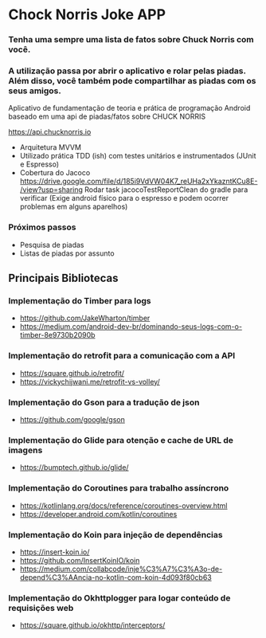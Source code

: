 # Chock Norris Joke APP

### Tenha uma sempre uma lista de fatos sobre Chuck Norris com você.
### A utilização passa por abrir o aplicativo e rolar pelas piadas. Além disso, você também pode compartilhar as piadas com os seus amigos.

Aplicativo de fundamentação de teoria e prática de programação Android baseado em uma api de piadas/fatos sobre CHUCK NORRIS

https://api.chucknorris.io

* Arquitetura MVVM
* Utilizado prática TDD (ish) com testes unitários e instrumentados (JUnit e Espresso)
* Cobertura do Jacoco https://drive.google.com/file/d/185i9VdVW04K7_reUHa2xYkazntKCu8E-/view?usp=sharing
Rodar task jacocoTestReportClean do gradle para verificar (Exige android físico para o espresso e podem ocorrer problemas em alguns aparelhos)

### Próximos passos
* Pesquisa de piadas
* Listas de piadas por assunto

## Principais Bibliotecas

### Implementação do Timber para logs
* https://github.com/JakeWharton/timber
* https://medium.com/android-dev-br/dominando-seus-logs-com-o-timber-8e9730b2090b

### Implementação do retrofit para a comunicação com a API
* https://square.github.io/retrofit/
* https://vickychijwani.me/retrofit-vs-volley/

### Implementação do Gson para a tradução de json
* https://github.com/google/gson

### Implementação do Glide para otenção e cache de URL de imagens
* https://bumptech.github.io/glide/

### Implementação do Coroutines para trabalho assíncrono
* https://kotlinlang.org/docs/reference/coroutines-overview.html
* https://developer.android.com/kotlin/coroutines

### Implementação do Koin para injeção de dependências
* https://insert-koin.io/
* https://github.com/InsertKoinIO/koin
* https://medium.com/collabcode/inje%C3%A7%C3%A3o-de-depend%C3%AAncia-no-kotlin-com-koin-4d093f80cb63

### Implementação do Okhttplogger para logar conteúdo de requisições web
* https://square.github.io/okhttp/interceptors/
